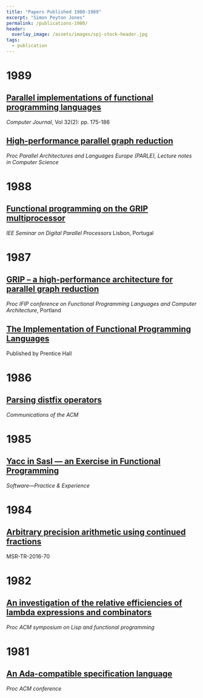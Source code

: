 ```yaml
---
title: "Papers Published 1980-1989"
excerpt: "Simon Peyton Jones"
permalink: /publications-1980/
header:
  overlay_image: /assets/images/spj-stock-header.jpg
tags:
  - publication
---
```

# 1989

## [Parallel implementations of functional programming languages](https://www.microsoft.com/en-us/research/publication/parallel-implementations-of-functional-programming-languages/)

<em>Computer Journal</em>, Vol 32(2): pp. 175-186

## [High-performance parallel graph reduction](https://www.microsoft.com/en-us/research/publication/high-performance-parallel-graph-reduction/)

<em>Proc Parallel Architectures and Languages Europe (PARLE), Lecture notes in Computer Science</em>

# 1988

## [Functional programming on the GRIP multiprocessor](https://www.microsoft.com/en-us/research/publication/functional-programming-on-the-grip-multiprocessor/)

<em>IEE Seminar on Digital Parallel Processors</em> Lisbon, Portugal

# 1987

## [GRIP – a high-performance architecture for parallel graph reduction](https://www.microsoft.com/en-us/research/publication/grip-a-high-performance-architecture-for-parallel-graph-reduction/)

<em>Proc IFIP conference on Functional Programming Languages and Computer Architecture</em>, Portland

## [The Implementation of Functional Programming Languages](https://www.microsoft.com/en-us/research/publication/the-implementation-of-functional-programming-languages/)

Published by Prentice Hall

# 1986

## [Parsing distfix operators](https://www.microsoft.com/en-us/research/publication/parsing-distfix-operators/)

<em>Communications of the ACM</em>

# 1985

## [Yacc in Sasl — an Exercise in Functional Programming](https://www.microsoft.com/en-us/research/publication/yacc-in-sasl-an-exercise-in-functional-programming/)

<em>Software—Practice & Experience</em>

# 1984

## [Arbitrary precision arithmetic using continued fractions](https://www.microsoft.com/en-us/research/publication/arbitrary-precision-arithmetic-using-continued-fractions/)

MSR-TR-2016-70

# 1982

## [An investigation of the relative efficiencies of lambda expressions and combinators](https://www.microsoft.com/en-us/research/publication/an-investigation-of-the-relative-efficiencies-of-lambda-expressions-and-combinators/)

<em>Proc ACM symposium on Lisp and functional programming</em>

# 1981

## [An Ada-compatible specification language](https://www.microsoft.com/en-us/research/publication/an-ada-compatible-specification-language/)

<em>Proc ACM conference</em>
